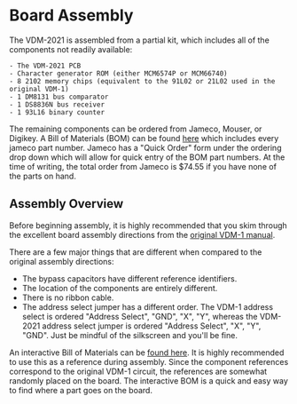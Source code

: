 
# Board Assembly
The VDM-2021 is assembled from a partial kit, which includes all of the components not readily available:

    - The VDM-2021 PCB
    - Character generator ROM (either MCM6574P or MCM66740)
    - 8 2102 memory chips (equivalent to the 91L02 or 21L02 used in the original VDM-1)
    - 1 DM8131 bus comparator
    - 1 DS8836N bus receiver
    - 1 93L16 binary counter

The remaining components can be ordered from Jameco, Mouser, or Digikey.  A Bill of Materials (BOM) can be found [here](https://docs.google.com/spreadsheets/d/192WKFjCJ90pev5cdcXky_RTGSZf7UaUfQrNFE1YifAw/edit?usp=sharing) which includes every jameco part number.  Jameco has a "Quick Order" form under the ordering drop down which will allow for quick entry of the BOM part numbers.  At the time of writing, the total order from Jameco is $74.55 if you have none of the parts on hand.

## Assembly Overview
Before beginning assembly, it is highly recommended that you skim through the excellent board assembly directions from the [original VDM-1 manual](history/manuals/manual%20rev%20C.pdf).

There are a few major things that are different when compared to the original assembly directions:

- The bypass capacitors have different reference identifiers.
- The location of the components are entirely different.
- There is no ribbon cable.
- The address select jumper has a different order.  The VDM-1 address select is ordered "Address Select", "GND", "X", "Y", whereas the VDM-2021 address select jumper is ordered "Address Select", "X", "Y", "GND".  Just be mindful of the silkscreen and you'll be fine.

An interactive Bill of Materials can be [found here](ibom.html).  It is highly recommended to use this as a reference during assembly.  Since the component references correspond to the original VDM-1 circuit, the references are somewhat randomly placed on the board.  The interactive BOM is a quick and easy way to find where a part goes on the board.



